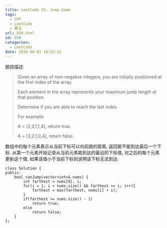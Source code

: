 ```yaml
---
title: LeetCode 55. Jump Game
tags:
  - CPP
  - LeetCode
  - 算法
url: 550.html
id: 550
categories:
  - LeetCode
date: 2016-08-03 16:52:12
---
```

题目描述:

>Given an array of non-negative integers, you are initially positioned at the first index of the array.
>
>Each element in the array represents your maximum jump length at that position.
>
>Determine if you are able to reach the last index.
>
>For example:
>
>A = [2,3,1,1,4], return true.
>
>A = [3,2,1,0,4], return false.

数组中的每个元素表示从当前下标可以向前跳的距离, 返回能不能到达最后一个下标. 从第一个元素开始记录从当前元素能到达的最远的下标值, 对之后的每个元素更新这个值, 如果该值小于当前下标则说明该下标无法到达.

    class Solution {
    public:
        bool canJump(vector<int>& nums) {
            int farthest = nums[0], i;
            for(i = 1; i < nums.size() && farthest >= i; i++){
                farthest = max(farthest, nums[i] + i);
            }
            if(farthest >= nums.size() - 1)
                return true;
            else
                return false;
        }
    };